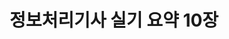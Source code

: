 ---
layout: post
title: "정보처리기사 실기 요약 10장"
comments: true
description: ""
keywords: ""
tags : [정보처리기사 실기]
---